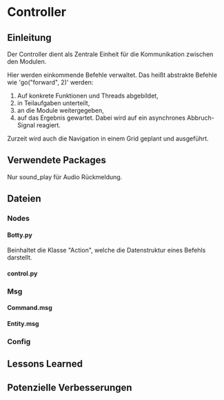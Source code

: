 # Controller
## Einleitung
Der Controller dient als Zentrale Einheit für die Kommunikation zwischen den Modulen.

Hier werden einkommende Befehle verwaltet.
Das heißt abstrakte Befehle wie 'go("forward", 2)' werden:
1. Auf konkrete Funktionen und Threads abgebildet,
2. in Teilaufgaben unterteilt,
3. an die Module weitergegeben,
4. auf das Ergebnis gewartet.
Dabei wird auf ein asynchrones Abbruch-Signal reagiert. 

Zurzeit wird auch die Navigation in einem Grid geplant und ausgeführt.

## Verwendete Packages
Nur sound_play für Audio Rückmeldung.

## Dateien
### Nodes
#### Botty.py
Beinhaltet die Klasse "Action", welche die Datenstruktur eines Befehls darstellt.

#### control.py

### Msg
#### Command.msg

#### Entity.msg


### Config


## Lessons Learned  


## Potenzielle Verbesserungen  
 
